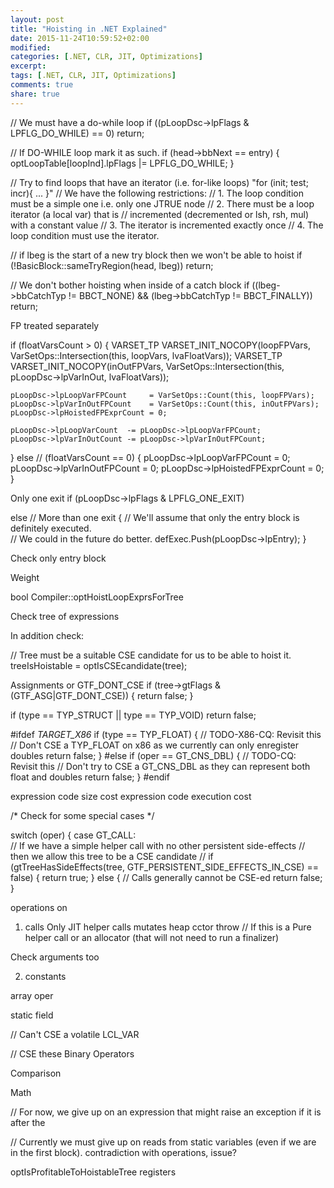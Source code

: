 ```yaml
---
layout: post
title: "Hoisting in .NET Explained"
date: 2015-11-24T10:59:52+02:00
modified:
categories: [.NET, CLR, JIT, Optimizations]
excerpt:
tags: [.NET, CLR, JIT, Optimizations]
comments: true
share: true
---
```


// We must have a do-while loop
if ((pLoopDsc->lpFlags & LPFLG_DO_WHILE) == 0)
    return;


// If DO-WHILE loop mark it as such.
if (head->bbNext == entry)
{
    optLoopTable[loopInd].lpFlags |= LPFLG_DO_WHILE;
}


// Try to find loops that have an iterator (i.e. for-like loops) "for (init; test; incr){ ... }"
// We have the following restrictions:
//     1. The loop condition must be a simple one i.e. only one JTRUE node
//     2. There must be a loop iterator (a local var) that is
//        incremented (decremented or lsh, rsh, mul) with a constant value
//     3. The iterator is incremented exactly once
//     4. The loop condition must use the iterator.



// if lbeg is the start of a new try block then we won't be able to hoist
if (!BasicBlock::sameTryRegion(head, lbeg))
    return;

// We don't bother hoisting when inside of a catch block
if ((lbeg->bbCatchTyp != BBCT_NONE) && (lbeg->bbCatchTyp != BBCT_FINALLY))
    return;



FP treated separately

if (floatVarsCount > 0)
{
    VARSET_TP VARSET_INIT_NOCOPY(loopFPVars,  VarSetOps::Intersection(this, loopVars, lvaFloatVars));
    VARSET_TP VARSET_INIT_NOCOPY(inOutFPVars, VarSetOps::Intersection(this,  pLoopDsc->lpVarInOut, lvaFloatVars));                                                        

    pLoopDsc->lpLoopVarFPCount     = VarSetOps::Count(this, loopFPVars);
    pLoopDsc->lpVarInOutFPCount    = VarSetOps::Count(this, inOutFPVars);
    pLoopDsc->lpHoistedFPExprCount = 0;

    pLoopDsc->lpLoopVarCount  -= pLoopDsc->lpLoopVarFPCount;
    pLoopDsc->lpVarInOutCount -= pLoopDsc->lpVarInOutFPCount;

}
else // (floatVarsCount == 0)
{
    pLoopDsc->lpLoopVarFPCount     = 0;
    pLoopDsc->lpVarInOutFPCount    = 0;
    pLoopDsc->lpHoistedFPExprCount = 0;
}




Only one exit
if (pLoopDsc->lpFlags & LPFLG_ONE_EXIT)




else  // More than one exit
{
    // We'll assume that only the entry block is definitely executed.  
    // We could in the future do better.
    defExec.Push(pLoopDsc->lpEntry);
}

Check only entry block



Weight



bool Compiler::optHoistLoopExprsForTree


Check tree of expressions

In addition check:

// Tree must be a suitable CSE candidate for us to be able to hoist it.
treeIsHoistable = optIsCSEcandidate(tree);


Assignments or GTF_DONT_CSE
if  (tree->gtFlags & (GTF_ASG|GTF_DONT_CSE))
{
    return  false;
}


if (type == TYP_STRUCT || type == TYP_VOID)
    return false;


#ifdef _TARGET_X86_
    if (type == TYP_FLOAT)
    {
        // TODO-X86-CQ: Revisit this
        // Don't CSE a TYP_FLOAT on x86 as we currently can only enregister doubles
        return false;
    }
#else
    if (oper == GT_CNS_DBL)
    {
        // TODO-CQ: Revisit this
        // Don't try to CSE a GT_CNS_DBL as they can represent both float and doubles
        return false;
    }
#endif



expression code size cost
expression code execution cost


/* Check for some special cases */

switch (oper)
{
case GT_CALL:        
// If we have a simple helper call with no other persistent side-effects
// then we allow this tree to be a CSE candidate
//
if (gtTreeHasSideEffects(tree, GTF_PERSISTENT_SIDE_EFFECTS_IN_CSE) == false)
{
    return true;
}
else
{
    // Calls generally cannot be CSE-ed
    return false;
}

operations on

1. calls
Only JIT helper calls
  mutates heap
  cctor
  throw
  // If this is a Pure helper call or an allocator (that will not need to run a finalizer)

Check arguments too


2. constants

array oper

static
field

// Can't CSE a volatile LCL_VAR


 // CSE these Binary Operators

 Comparison

 Math


 // For now, we give up on an expression that might raise an exception if it is after the


 // Currently we must give up on reads from static variables (even if we are in the first block).
 contradiction with operations, issue?


optIsProfitableToHoistableTree
registers


  [compiler-compCompile]: https://github.com/dotnet/coreclr/blob/release/1.0.0-rc1/src/jit/compiler.cpp#L2990
